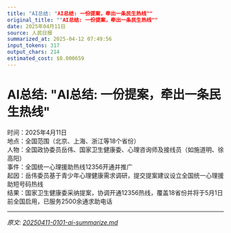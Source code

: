 ```yaml
---
title: "AI总结: "AI总结: 一份提案，牵出一条民生热线""
original_title: ""AI总结: 一份提案，牵出一条民生热线""
date: 2025年04月11日
source: 人民日报
summarized_at: 2025-04-12 07:49:56
input_tokens: 317
output_chars: 214
estimated_cost: $0.000659
---
```


# AI总结: "AI总结: 一份提案，牵出一条民生热线"

时间：2025年4月11日  
地点：全国范围（北京、上海、浙江等18个省份）  
人物：全国政协委员岳伟、国家卫生健康委、心理咨询师及接线员（如施道明、徐高阳）  
事件：全国统一心理援助热线12356开通并推广  
起因：岳伟委员基于青少年心理健康需求调研，提交提案建议设立全国统一心理援助短号码热线  
结果：国家卫生健康委采纳提案，协调开通12356热线，覆盖18省份并将于5月1日前全国启用，已服务2500余通求助电话

---

*原文: [20250411-0101-ai-summarize.md](20250411-0101-ai-summarize.md)*
